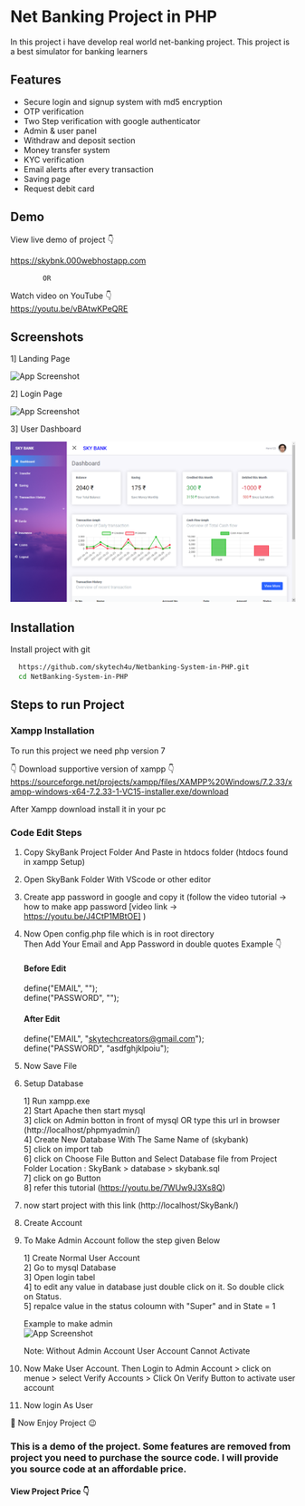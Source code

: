 
# Net Banking Project in PHP

In this project i have develop real world net-banking project. This project is a best simulator for banking learners

## Features

- Secure login and signup system with md5 encryption
- OTP verification 
- Two Step verification with google authenticator
- Admin & user panel
- Withdraw and deposit section
- Money transfer system
- KYC verification
- Email alerts after every transaction
- Saving page
- Request debit card 

## Demo

View live demo of project 👇

https://skybnk.000webhostapp.com  
            
            OR 
Watch video on YouTube 👇   
https://youtu.be/vBAtwKPeQRE
## Screenshots
1] Landing Page

![App Screenshot](https://snz04pap001files.storage.live.com/y4mcbB45J1Cfo_gbycBtEd1ROyyiBkCcvGtauG4jEl73Im7MNK0YUN8mOq0D7_QYSIdmvB24I1dlv5aC7N9GA3QAVuknEy-tGJbXaJhKK6wt0PzGK8HGPqOX7jRbannujpzmiiKXpA9O3ETaUWm9fPWDjSHMLx23WrYGhCER4WljnObUl3BpPaJdFVgFEFbl_1yI3vxb6tROZKhX89pXH_xIRpcK7wQ4x1Sveerp3NGMRU?encodeFailures=1&width=1280&height=641)

2] Login Page

![App Screenshot](https://1drv.ms/u/s!Alwh-uNOr02-6CCWzfUuEKZ9dD7P)

3] User Dashboard

![App Screenshot](https://raw.githubusercontent.com/DigambarBC/image-hosting/main/php_bank_userdash.png)

## Installation

Install project with git

```bash
  https://github.com/skytech4u/Netbanking-System-in-PHP.git
  cd NetBanking-System-in-PHP
```
## Steps to run Project 

### Xampp Installation
To run this project we need php version 7  

👇 Download supportive version of xampp 👇  
https://sourceforge.net/projects/xampp/files/XAMPP%20Windows/7.2.33/xampp-windows-x64-7.2.33-1-VC15-installer.exe/download

After Xampp download install it in your pc

### Code Edit Steps  
1. Copy SkyBank Project Folder And Paste in htdocs folder (htdocs found in xampp Setup)  
2. Open SkyBank Folder With VScode or other editor   
3. Create app password in google and copy it (follow the video tutorial -> how to make app password [video link -> https://youtu.be/J4CtP1MBtOE] )  
4. Now Open config.php file which is in root directory     
    Then Add Your Email and App Password in double quotes
    Example 👇
    #### Before Edit
    define("EMAIL", "");  
    define("PASSWORD", "");

    #### After Edit
    define("EMAIL", "skytechcreators@gmail.com");  
    define("PASSWORD", "asdfghjklpoiu");
   
   

5. Now Save File

 
6. Setup Database  

    1] Run xampp.exe  
    2] Start Apache then start mysql  
    3] click on Admin botton in front of mysql OR  type this url in browser (http://localhost/phpmyadmin/)  
    4] Create New Database With The Same Name of (skybank)  
    5] click on import tab  
    6] click on Choose File Button and Select Database file from Project Folder Location : SkyBank > database > skybank.sql  
    7] click on go Button  
    8] refer this tutorial (https://youtu.be/7WUw9J3Xs8Q)  


7. now start project with this link (http://localhost/SkyBank/)  
8. Create Account  
9. To Make Admin Account follow the step given Below  

    1] Create Normal User Account  
    2] Go to mysql Database   
    3] Open login tabel  
    4] to edit any value in database just double click on it. So double click on Status.  
    5] repalce value in the status coloumn with "Super" and in State = 1   

    Example to make admin  
    ![App Screenshot](https://raw.githubusercontent.com/digambar2002/image-hosting/main/dsfile.jpg)

    Note: Without Admin Account User Account Cannot Activate  

10. Now Make User Account. Then Login to Admin Account > click on menue > select Verify Accounts > Click On Verify Button to activate user account
11. Now login As User    

🎉 Now Enjoy Project 😉  

### This is a demo of the project. Some features are removed from project you need to purchase the source code. I will provide you source code at an affordable price. 
#### View Project Price 👇
